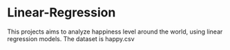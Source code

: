 # Linear-Regression  
This projects aims to analyze happiness level around the world, using linear regression models.
The dataset is happy.csv
